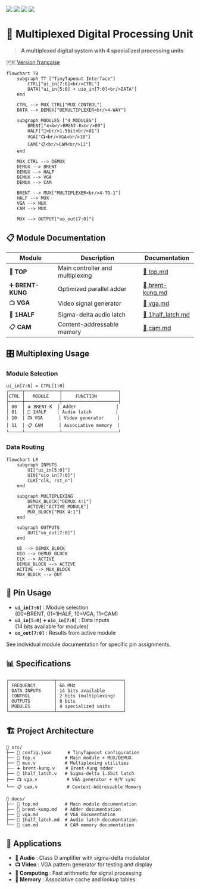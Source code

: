 ![](../../workflows/gds/badge.svg) ![](../../workflows/docs/badge.svg) ![](../../workflows/test/badge.svg) ![](../../workflows/fpga/badge.svg)

# 🔀 Multiplexed Digital Processing Unit

> **A multiplexed digital system with 4 specialized processing units**

🇫🇷 [Version française](README_FR.md)

```mermaid
flowchart TB
    subgraph TT ["TinyTapeout Interface"]
        CTRL["ui_in[7:6]<br/>CTRL"]
        DATA["ui_in[5:0] + uio_in[7:0]<br/>DATA"]
    end
    
    CTRL --> MUX_CTRL["MUX CONTROL"]
    DATA --> DEMUX["DEMULTIPLEXER<br/>4-WAY"]
    
    subgraph MODULES ["4 MODULES"]
        BRENT["➕<br/>BRENT-K<br/>00"]
        HALF["🎵<br/>1.5bit<br/>01"]
        VGA["📺<br/>VGA<br/>10"]
        CAM["📋<br/>CAM<br/>11"]
    end
    
    MUX_CTRL --> DEMUX
    DEMUX --> BRENT
    DEMUX --> HALF
    DEMUX --> VGA
    DEMUX --> CAM
    
    BRENT --> MUX["MULTIPLEXER<br/>4-TO-1"]
    HALF --> MUX
    VGA --> MUX
    CAM --> MUX
    
    MUX --> OUTPUT["uo_out[7:0]"]
```

## 📋 Module Documentation

| Module | Description | Documentation |
|--------|-------------|---------------|
| 🔀 **TOP** | Main controller and multiplexing | [📖 top.md](docs/top.md) |
| ➕ **BRENT-KUNG** | Optimized parallel adder | [📖 brent-kung.md](docs/brent-kung.md) |
| 📺 **VGA** | Video signal generator | [📖 vga.md](docs/vga.md) |
| 🎵 **1HALF** | Sigma-delta audio latch | [📖 1half_latch.md](docs/1half_latch.md) |
| 📋 **CAM** | Content-addressable memory | [📖 cam.md](docs/cam.md) |

## 🎛️ Multiplexing Usage

### Module Selection
```
ui_in[7:6] = CTRL[1:0]
┌─────┬─────────────┬─────────────────────┐
│CTRL │   MODULE    │     FUNCTION        │
├─────┼─────────────┼─────────────────────┤
│ 00  │ ➕ BRENT-K  │ Adder               │
│ 01  │ 🎵 1HALF    │ Audio latch         │
│ 10  │ 📺 VGA      │ Video generator     │
│ 11  │ 📋 CAM      │ Associative memory  │
└─────┴─────────────┴─────────────────────┘
```

### Data Routing
```mermaid
flowchart LR
    subgraph INPUTS
        UI["ui_in[5:0]"]
        UIO["uio_in[7:0]"]
        CLK["clk, rst_n"]
    end
    
    subgraph MULTIPLEXING
        DEMUX_BLOCK["DEMUX 4:1"]
        ACTIVE["ACTIVE MODULE"]
        MUX_BLOCK["MUX 4:1"]
    end
    
    subgraph OUTPUTS
        OUT["uo_out[7:0]"]
    end
    
    UI --> DEMUX_BLOCK
    UIO --> DEMUX_BLOCK
    CLK --> ACTIVE
    DEMUX_BLOCK --> ACTIVE
    ACTIVE --> MUX_BLOCK
    MUX_BLOCK --> OUT
```

## 🔌 Pin Usage

- **`ui_in[7:6]`** : Module selection  
  (00=BRENT, 01=1HALF, 10=VGA, 11=CAM)
- **`ui_in[5:0]` + `uio_in[7:0]`** : Data inputs  
  (14 bits available for modules)
- **`uo_out[7:0]`** : Results from active module

See individual module documentation for specific pin assignments.

## 📊 Specifications

```
┌─────────────────┬─────────────────────────┐
│ FREQUENCY       │ 66 MHz                  │
│ DATA INPUTS     │ 14 bits available       │
│ CONTROL         │ 2 bits (multiplexing)   │
│ OUTPUTS         │ 8 bits                  │
│ MODULES         │ 4 specialized units     │
└─────────────────┴─────────────────────────┘
```

## 🏗️ Project Architecture

```
📁 src/
├── 🔧 config.json      # TinyTapeout configuration
├── 🔀 top.v           # Main module + MUX/DEMUX
├── 🔄 mux.v           # Multiplexing utilities
├── ➕ brent-kung.v    # Brent-Kung adder
├── 🎵 1half_latch.v   # Sigma-delta 1.5bit latch
├── 📺 vga.v           # VGA generator + H/V sync
└── 📋 cam.v           # Content-Addressable Memory

📁 docs/
├── 📖 top.md          # Main module documentation
├── 📖 brent-kung.md   # Adder documentation
├── 📖 vga.md          # VGA documentation
├── 📖 1half_latch.md  # Audio latch documentation
└── 📖 cam.md          # CAM memory documentation
```

## 🎯 Applications

- **🎵 Audio** : Class D amplifier with sigma-delta modulator
- **📺 Video** : VGA pattern generator for testing and display  
- **🧮 Computing** : Fast arithmetic for signal processing
- **💾 Memory** : Associative cache and lookup tables

